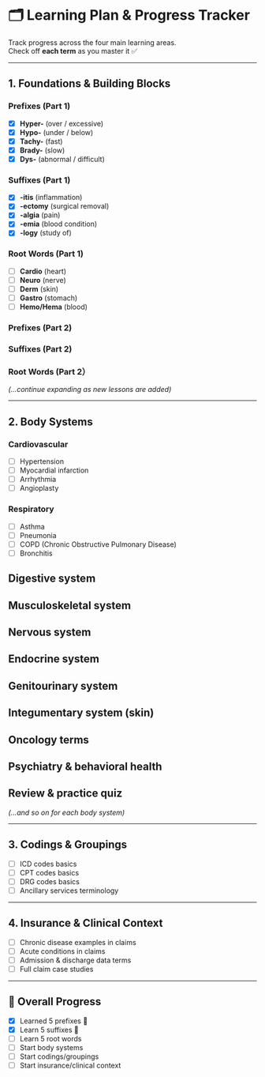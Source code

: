 # 🗂 Learning Plan & Progress Tracker

Track progress across the four main learning areas.  
Check off **each term** as you master it ✅  

---

## 1. Foundations & Building Blocks

### Prefixes (Part 1)
- [x] **Hyper-** (over / excessive)  
- [x] **Hypo-** (under / below)  
- [x] **Tachy-** (fast)  
- [x] **Brady-** (slow)  
- [x] **Dys-** (abnormal / difficult)  

### Suffixes (Part 1)
- [x] **-itis** (inflammation)  
- [x] **-ectomy** (surgical removal)  
- [x] **-algia** (pain)  
- [x] **-emia** (blood condition)  
- [x] **-logy** (study of)  

### Root Words (Part 1)
- [ ] **Cardio** (heart)  
- [ ] **Neuro** (nerve)  
- [ ] **Derm** (skin)  
- [ ] **Gastro** (stomach)  
- [ ] **Hemo/Hema** (blood)  

### Prefixes (Part 2)

### Suffixes (Part 2)

### Root Words (Part 2） 

*(…continue expanding as new lessons are added)*  

---

## 2. Body Systems
### Cardiovascular
- [ ] Hypertension  
- [ ] Myocardial infarction  
- [ ] Arrhythmia  
- [ ] Angioplasty  

### Respiratory
- [ ] Asthma  
- [ ] Pneumonia  
- [ ] COPD (Chronic Obstructive Pulmonary Disease)  
- [ ] Bronchitis  

## Digestive system
## Musculoskeletal system
## Nervous system
## Endocrine system
## Genitourinary system
## Integumentary system (skin)
## Oncology terms
## Psychiatry & behavioral health
## Review & practice quiz

*(…and so on for each body system)*  

---

## 3. Codings & Groupings
- [ ] ICD codes basics  
- [ ] CPT codes basics  
- [ ] DRG codes basics  
- [ ] Ancillary services terminology  

---

## 4. Insurance & Clinical Context
- [ ] Chronic disease examples in claims  
- [ ] Acute conditions in claims  
- [ ] Admission & discharge data terms  
- [ ] Full claim case studies  

---

## 🚀 Overall Progress
- [x] Learned 5 prefixes 🎉  
- [x] Learn 5 suffixes 🎉
- [ ] Learn 5 root words  
- [ ] Start body systems  
- [ ] Start codings/groupings  
- [ ] Start insurance/clinical context  
